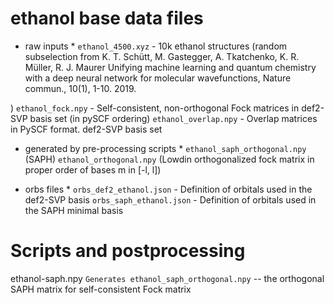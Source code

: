 ethanol base data files
===================

* raw inputs *
`ethanol_4500.xyz` - 10k ethanol structures (random subselection from K. T. Schütt, M. Gastegger, A. Tkatchenko, K. R. Müller, R. J. Maurer Unifying machine learning and quantum chemistry with a deep neural network for molecular wavefunctions, Nature commun., 10(1), 1-10. 2019.

)
`ethanol_fock.npy` -            Self-consistent, non-orthogonal Fock matrices in def2-SVP basis set (in pySCF ordering)
`ethanol_overlap.npy` -         Overlap matrices in PySCF format. def2-SVP basis set

* generated by pre-processing scripts *
`ethanol_saph_orthogonal.npy` (SAPH)
`ethanol_orthogonal.npy` (Lowdin orthogonalized fock matrix in proper order of bases m in [-l, l])

* orbs files *
`orbs_def2_ethanol.json`  - Definition of orbitals used in the def2-SVP basis
`orbs_saph_ethanol.json`  - Definition of orbitals used in the SAPH minimal basis

Scripts and postprocessing
==========================

ethanol-saph.npy
`Generates ethanol_saph_orthogonal.npy` -- the orthogonal SAPH matrix for self-consistent Fock matrix
